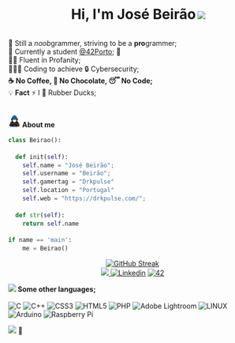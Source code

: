 <div id="user-content-toc">
  <ul align="center">
    <summary><h1 style="display: inline-block">Hi, I'm José Beirão  </h1>  <img width="30px" src="https://raw.githubusercontent.com/iampavangandhi/iampavangandhi/master/gifs/Hi.gif"></summary>
  </ul>
</div>

🍪 Still a *noob*grammer, striving to be a **pro**grammer; <br>
📎 Currently a student [@42Porto](https://www.42porto.com/en/); 🤯 <br>
😶‍🌫️ Fluent in Profanity; <br>
🧑🏻‍💻 Coding to achieve 🔒 Cybersecurity; <br>
**☕ No Coffee, 🍫 No Chocolate, 😴 No Code;** <br>
💡 **Fact** ⚡ I 💜 Rubber Ducks;
<br>
<br>

<picture><img src = "https://github.com/0xAbdulKhalid/0xAbdulKhalid/raw/main/assets/mdImages/about_me.gif" width = 25px></picture><b> About me</b>
<br>
```python
class Beirao():

  def init(self):
    self.name = "José Beirão";
    self.username = "Beirão";
    self.gamertag = "Drkpulse"
    self.location = "Portugal"
    self.web = "https://drkpulse.com/";

  def str(self):
    return self.name

if name == 'main':
    me = Beirao()
```

<p align="center">
<a href="https://git.io/streak-stats"><img src="https://streak-stats.demolab.com?user=drkpulse&theme=shadow-purple&hide_border=true&mode=weekly&exclude_days=Sun%2CSat&hide_longest_streak=true" alt="GitHub Streak" /></a>
  <br>
  <a href="https://github.com/antonkomarev/github-profile-views-counter">
    <img src="https://komarev.com/ghpvc/?username=drkpulse&color=blueviolet">
  </a>
  <a href='https://www.linkedin.com/in/zebeirao/' target="_blank">
    <img alt='Linkedin' src='https://img.shields.io/badge/LinkedIn-100000?style=flat&logo=Linkedin&logoColor=white&labelColor=0A66C2&color=0A66C2'/></a>
  </a>
  <a href='https://profile.intra.42.fr/users/joseferr' target="_blank">
    <img alt='42' src='https://img.shields.io/badge/Porto-100000?style=flat&logo=42&logoColor=white&labelColor=000000&color=000000'/></a>
  </a>

</p>

<picture><img src="https://media2.giphy.com/media/QssGEmpkyEOhBCb7e1/giphy.gif" width ="25"></picture><b> Some other languages;</b>
<br>
<br>
![C](https://img.shields.io/badge/c-%2300599C.svg?style=flat&logo=c&logoColor=white) ![C++](https://img.shields.io/badge/c++-%2300599C.svg?style=flat&logo=c%2B%2B&logoColor=white) ![CSS3](https://img.shields.io/badge/css3-%231572B6.svg?style=flat&logo=css3&logoColor=white) ![HTML5](https://img.shields.io/badge/html5-%23E34F26.svg?style=flat&logo=html5&logoColor=white) ![PHP](https://img.shields.io/badge/php-%23777BB4.svg?style=flat&logo=php&logoColor=white) ![Adobe Lightroom](https://img.shields.io/badge/Adobe%20Lightroom-31A8FF.svg?style=flat&logo=Adobe%20Lightroom&logoColor=white) ![LINUX](https://img.shields.io/badge/Linux-FCC624?style=flat&logo=linux&logoColor=black) ![Arduino](https://img.shields.io/badge/-Arduino-00979D?style=flat&logo=Arduino&logoColor=white) ![Raspberry Pi](https://img.shields.io/badge/-RaspberryPi-C51A4A?style=flat&logo=Raspberry-Pi)

![](https://hit.yhype.me/github/profile?user_id=21298379)
💜
